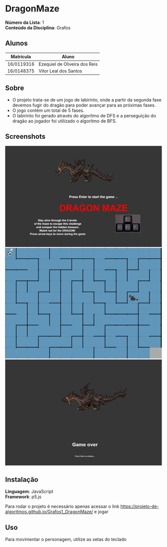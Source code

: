 
# DragonMaze

**Número da Lista**: 1<br>
**Conteúdo da Disciplina**: Grafos<br>

## Alunos
|Matrícula | Aluno |
| -- | -- |
| 16/0119316  |  Ezequiel de Oliveira dos Reis |
| 16/0148375  |  Vitor Leal dos Santos |

## Sobre 

 - O projeto trata-se de um jogo de labirinto, onde a partir da segunda fase devemos fugir do dragão para poder avançar para as próximas fases.
 - O jogo contém um total de 5 fases.
 - O labirinto foi gerado através do algorítmo de DFS e a perseguição do dragão ao jogador foi utilizado o algorítmo de BFS.

## Screenshots
![Imagem tutorial 1](/tutorial/initial-screen.png)
![Imagem tutorial 2](/tutorial/maze.png)
![Imagem tutorial 3](/tutorial/gameOver.png)

## Instalação 
**Linguagem**: JavaScript<br>
**Framework**: p5.js<br>


Para rodar o projeto é necessário apenas acessar o link https://projeto-de-algoritmos.github.io/Grafos1_DragonMaze/ e jogar

## Uso 

Para movimentar o personagem, utilize as setas do teclado

